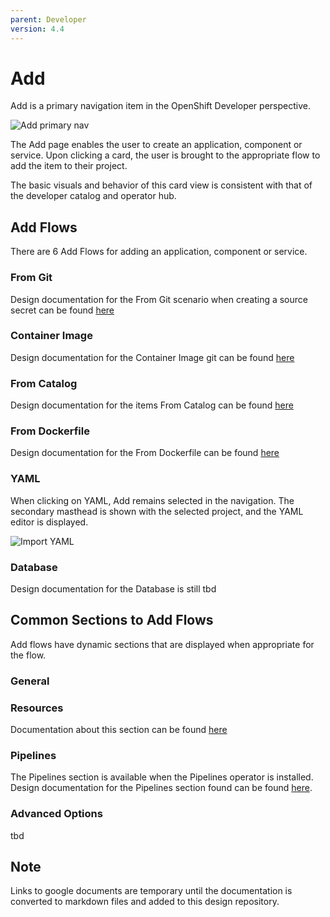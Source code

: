 ```yaml
---
parent: Developer
version: 4.4
---
```


# Add
Add is a primary navigation item in the OpenShift Developer perspective.

![Add primary nav](img/Add-AltA.png)

The Add page enables the user to create an application, component or service. Upon clicking a card, the user is brought to the appropriate flow to add the item to their project.

The basic visuals and behavior of this card view is consistent with that of the developer catalog and operator hub.

## Add Flows
There are 6 Add Flows for adding an application, component or service.

### From Git
Design documentation for the From Git scenario when creating a source secret can be found [here](From-Git/Import-from-git.md)

### Container Image
Design documentation for the Container Image git can be found [here](Container-Image/Deploy-Image.md)

### From Catalog
Design documentation for the items From Catalog can be found [here](From-Catalog/Create-Source-to-image-application.md)

### From Dockerfile
Design documentation for the From Dockerfile can be found [here](From-Dockerfile/Import-from-Dockerfile.md)

### YAML
When clicking on YAML, Add remains selected in the navigation.  The secondary masthead is shown with the selected project, and the YAML editor is displayed.

![Import YAML](img/import-yaml.png)

### Database
Design documentation for the Database is still tbd


## Common Sections to Add Flows
Add flows have dynamic sections that are displayed when appropriate for the flow.

### General


### Resources
Documentation about this section can be found [here](sections/Resources/Resources.md)


### Pipelines
The Pipelines section is available when the Pipelines operator is installed. Design documentation for the Pipelines section found can be found [here](sections/pipelines/pipelines.md).

### Advanced Options
tbd

## Note
Links to google documents are temporary until the documentation is converted to markdown files and added to this design repository.
